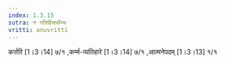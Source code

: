 ```yaml
---
index: 1.3.15
sutra: न गतिहिंसार्थेभ्यः
vritti: anuvritti
---
```


कर्त्तरि [1।3।14] ७/१ ,कर्म्म-व्यतिहारे [1।3।14] ७/१ ,आत्मनेपदम् [1।3।13] १/१ 